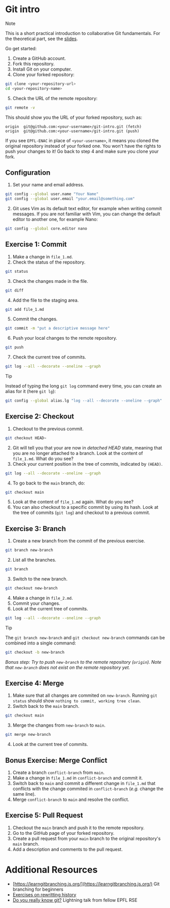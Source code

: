 # Git intro

> [!NOTE]
> This is a short practical introduction to collaborative Git fundamentals. For the theoretical part, see the [slides](https://gitlab.epfl.ch/anciaux/civil-608/-/blob/master/08_Coding_Git/CIVIL-608-Coding_02_Git.pdf).

Go get started:
1. Create a GitHub account.
2. Fork this repository.
3. Install Git on your computer.
4. Clone your forked repository:
```bash
git clone <your-repository-url>
cd <your-repository-name>
```
5. Check the URL of the remote repository:
```bash
git remote -v
```
This should show you the URL of your forked repository, such as:
```
origin  git@github.com:<your-username>/git-intro.git (fetch)
origin  git@github.com:<your-username>/git-intro.git (push)
```
If you see `EPFL-ENAC` in place of `<your-username>`, it means you cloned the original repository instead of your forked one. You won't have the rights to push your changes to it! Go back to step 4 and make sure you clone your fork.


## Configuration

1. Set your name and email address.
```bash
git config --global user.name "Your Name"
git config --global user.email "your.email@something.com"
```
2. Git uses Vim as its default text editor, for example when writing commit messages. If you are not familiar with Vim, you can change the default editor to another one, for example Nano:
```bash
git config --global core.editor nano
```


## Exercise 1: Commit

1. Make a change in `file_1.md`.
2. Check the status of the repository.
```bash
git status
```
3. Check the changes made in the file.
```bash
git diff
```
4. Add the file to the staging area.
```bash
git add file_1.md
```
5. Commit the changes.
```bash
git commit -m "put a descriptive message here"
```
6. Push your local changes to the remote repository.
```bash
git push
```
7. Check the current tree of commits.
```bash
git log --all --decorate --oneline --graph
```
> [!TIP]
> Instead of typing the long `git log` command every time, you can create an alias for it (here `git lg`):
> ```bash
> git config --global alias.lg "log --all --decorate --oneline --graph"
> ```


## Exercise 2: Checkout

1. Checkout to the previous commit.
```bash
git checkout HEAD~
```
2. Git will tell you that your are now in _detached HEAD_ state, meaning that you are no longer attached to a branch. Look at the content of `file_1.md`. What do you see?
3. Check your current position in the tree of commits, indicated by `(HEAD)`.
```bash
git log --all --decorate --oneline --graph
```
4. To go back to the `main` branch, do:
```bash
git checkout main
```
5. Look at the content of `file_1.md` again. What do you see?
6. You can also checkout to a specific commit by using its hash. Look at the tree of commits (`git log`) and checkout to a previous commit.


## Exercise 3: Branch

1. Create a new branch from the commit of the previous exercise.
```bash
git branch new-branch
```
2. List all the branches.
```bash
git branch
```
3. Switch to the new branch.
```bash
git checkout new-branch
```
4. Make a change in `file_2.md`.
5. Commit your changes.
6. Look at the current tree of commits.
```bash
git log --all --decorate --oneline --graph
```

> [!TIP]
> The `git branch new-branch` and `git checkout new-branch` commands can be combined into a single command:
> ```bash
> git checkout -b new-branch
> ```

_Bonus step: Try to push `new-branch` to the remote repository (`origin`). Note that `new-branch` does not exist on the remote repository yet._


## Exercise 4: Merge

1. Make sure that all changes are commited on `new-branch`. Running `git status` should show `nothing to commit, working tree clean`.
2. Switch back to the `main` branch.
```bash
git checkout main
```
3. Merge the changes from `new-branch` to `main`.
```bash
git merge new-branch
```
4. Look at the current tree of commits.


## Bonus Exercise: Merge Conflict

1. Create a branch `conflict-branch` from `main`.
2. Make a change in `file_1.md` in `conflict-branch` and commit it.
3. Switch back to `main` and commit a different change in `file_1.md` that conflicts with the change commited in `conflict-branch` (_e.g._ change the same line).
4. Merge `conflict-branch` to `main` and resolve the conflict.


## Exercise 5: Pull Request

1. Checkout the `main` branch and push it to the remote repository.
2. Go to the GitHub page of your forked repository.
3. Create a pull request from your `main` branch to the original repository's `main` branch.
4. Add a description and comments to the pull request.


# Additional Resources

- [https://learngitbranching.js.org/](https://learngitbranching.js.org/) Git branching for beginners
- [Exercises on rewritting history](https://learngitbranching.js.org/)
- [Do you really know git?](https://rse.epfl.ch/post/2024-07-10_lightning-talks/20240710-RSE_lightning-Bryan_Perdrizat.pdf) Lightning talk from fellow EPFL RSE
